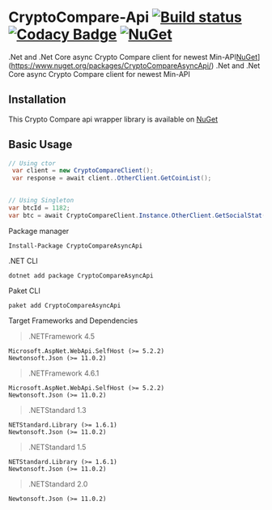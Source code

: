 # CryptoCompare-Api [![Build status](https://ci.appveyor.com/api/projects/status/iaccxxc7mb6us3yl/branch/master?svg=true)](https://ci.appveyor.com/project/tosunthex/cryptocompare-api/branch/master) [![Codacy Badge](https://api.codacy.com/project/badge/Grade/e3355681d430459aa12e37221929d9e7)](https://www.codacy.com/app/tosunthex/CryptoCompare-Api?utm_source=github.com&amp;utm_medium=referral&amp;utm_content=tosunthex/CryptoCompare-Api&amp;utm_campaign=Badge_Grade) [![NuGet](https://img.shields.io/nuget/v/CryptoCompareAsyncApi.svg)](https://www.nuget.org/packages/CryptoCompareAsyncApi/)
.Net and .Net Core async Crypto Compare client for newest Min-API[NuGet](https://img.shields.io/nuget/dt/CryptoCompareAsyncApi.svg)](https://www.nuget.org/packages/CryptoCompareAsyncApi/)
.Net and .Net Core async Crypto Compare client for newest Min-API



## Installation
This Crypto Compare api wrapper library is available on [NuGet](https://www.nuget.org/packages/CryptoCompareAsyncApi/)

## Basic Usage
````csharp
// Using ctor
 var client = new CryptoCompareClient();
 var response = await client..OtherClient.GetCoinList();
 

// Using Singleton 
var btcId = 1182;
var btc = await CryptoCompareClient.Instance.OtherClient.GetSocialStat(btcId);
````

Package manager
````
Install-Package CryptoCompareAsyncApi
````
.NET CLI
````
dotnet add package CryptoCompareAsyncApi
````
Paket CLI
````
paket add CryptoCompareAsyncApi
````

Target Frameworks and Dependencies
> .NETFramework 4.5
```
Microsoft.AspNet.WebApi.SelfHost (>= 5.2.2)
Newtonsoft.Json (>= 11.0.2)
```

>.NETFramework 4.6.1
```
Microsoft.AspNet.WebApi.SelfHost (>= 5.2.2)
Newtonsoft.Json (>= 11.0.2)
```

>.NETStandard 1.3
```
NETStandard.Library (>= 1.6.1)
Newtonsoft.Json (>= 11.0.2)
```

>.NETStandard 1.5
```
NETStandard.Library (>= 1.6.1)
Newtonsoft.Json (>= 11.0.2)
```

>.NETStandard 2.0
```
Newtonsoft.Json (>= 11.0.2)
```

